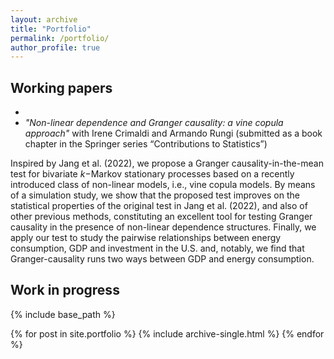 ```yaml
---
layout: archive
title: "Portfolio"
permalink: /portfolio/
author_profile: true
---
```



## Working papers

- 
- _"Non-linear dependence and Granger causality: a vine copula approach"_ with Irene Crimaldi and Armando Rungi (submitted as a book chapter in the Springer series “Contributions to Statistics”)

Inspired by Jang et al. (2022), we propose a Granger causality-in-the-mean test for bivariate _k_−Markov stationary processes based on a recently introduced class of non-linear models, i.e., vine copula models. By means of a simulation study, we show that the proposed test improves on the statistical properties of the original test in Jang et al. (2022), and also of other previous methods, constituting an excellent tool for testing Granger causality in the presence of non-linear dependence structures. Finally, we apply our test to study the pairwise relationships between energy consumption, GDP and investment in the U.S. and, notably, we find that Granger-causality runs two ways between GDP and energy consumption.

## Work in progress



{% include base_path %}


{% for post in site.portfolio %}
  {% include archive-single.html %}
{% endfor %}

